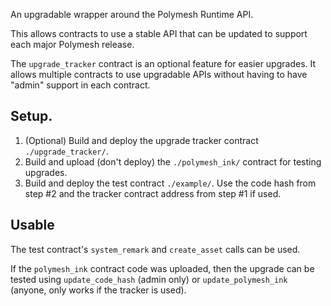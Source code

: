 An upgradable wrapper around the Polymesh Runtime API.

This allows contracts to use a stable API that can be updated
to support each major Polymesh release.

The `upgrade_tracker` contract is an optional feature for easier
upgrades.  It allows multiple contracts to use upgradable APIs
without having to have "admin" support in each contract.

## Setup.

1. (Optional) Build and deploy the upgrade tracker contract `./upgrade_tracker/`.
2. Build and upload (don't deploy) the `./polymesh_ink/` contract for testing upgrades.
3. Build and deploy the test contract `./example/`.  Use the code hash from step #2 and the tracker contract address from step #1 if used.

## Usable

The test contract's `system_remark` and `create_asset` calls can be used.

If the `polymesh_ink` contract code was uploaded, then the upgrade can be tested using `update_code_hash` (admin only) or `update_polymesh_ink` (anyone, only works if the tracker is used).
